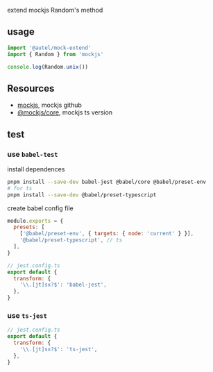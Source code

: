 extend mockjs Random's method

## usage

```js
import '@autel/mock-extend'
import { Random } from 'mockjs'

console.log(Random.unix())
```

## Resources

- [mockjs](https://github.com/nuysoft/Mock), mockjs github
- [@mockjs/core](https://npm.runkit.com/@mockjs/core/src/mock/random/address/address.ts?t=1655863119087), mockjs ts version

## test

### use `babel-test`

install dependences

```sh
pnpm install --save-dev babel-jest @babel/core @babel/preset-env
# for ts
pnpm install --save-dev @babel/preset-typescript
```

create babel config file

```js
module.exports = {
  presets: [
    ['@babel/preset-env', { targets: { node: 'current' } }],
    '@babel/preset-typescript', // ts
  ],
}
```

```js
// jest.config.ts
export default {
  transform: {
    '\\.[jt]sx?$': 'babel-jest',
  },
}
```

### use `ts-jest`

```js
// jest.config.ts
export default {
  transform: {
    '\\.[jt]sx?$': 'ts-jest',
  },
}
```
